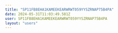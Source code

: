 ```yaml
---
title: "SP11FB8EHA1KAMEEKEARWRWT059YYSZRNAP75B4PA"
date: 2024-05-31T11:03:49.581Z
user: SP11FB8EHA1KAMEEKEARWRWT059YYSZRNAP75B4PA
layout: "users"
---
```

    